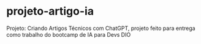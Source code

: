 # projeto-artigo-ia
Projeto: Criando Artigos Técnicos com ChatGPT, projeto feito para entrega como trabalho do bootcamp de IA para Devs DIO
